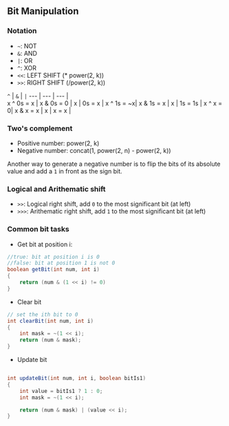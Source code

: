 ## Bit Manipulation
### Notation
* `~`: NOT
* `&`: AND
* `|`: OR
* `^`: XOR
* `<<`: LEFT SHIFT (* power(2, k))
* `>>`: RIGHT SHIFT (/power(2, k))

`^` | `&` | `|` 
--- | --- | --- |  
x ^ 0s = x | x & 0s = 0 | x | 0s = x | 
x ^ 1s = ~x| x & 1s = x | x | 1s = 1s | 
x ^ x = 0| x & x = x | x | x = x | 

### Two's complement
* Positive number: power(2, k)
* Negative number: concat(1, power(2, n) - power(2, k))

Another way to generate a negative number is to flip the bits of its absolute value and add a `1` in front as the sign bit.

### Logical and Arithematic shift
* `>>`: Logical right shift, add `0` to the most significant bit (at left)
* `>>>`: Arithematic right shift, add `1` to the most significant bit (at left)

### Common bit tasks
* Get bit at position i:
```java
//true: bit at position i is 0
//false: bit at position 1 is not 0
boolean getBit(int num, int i)
{
    return (num & (1 << i) != 0)
}
```

* Clear bit
```java
// set the ith bit to 0
int clearBit(int num, int i)
{
    int mask = ~(1 << i);
    return (num & mask);
}
``` 

* Update bit 
```java

int updateBit(int num, int i, boolean bitIs1)
{
    int value = bitIs1 ? 1 : 0;
    int mask = ~(1 << i);

    return (num & mask) | (value << i);
}
```

